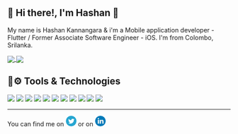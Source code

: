 <!--### :boy: Hi there!, I'm Hashan 👋  
------ -->

:boy: Hi there!, I'm Hashan 👋 
------

My name is Hashan Kannangara & i'm a Mobile application developer - Flutter / Former Associate Software Engineer - iOS. I'm from Colombo, Srilanka.
<!-- Show visit count -->
<!--[![Visits Badge](https://badges.pufler.dev/visits/hashanK/Food_Hub_flutter)](https://badges.pufler.dev)-->

<!-- Show stackoverflow stats from profile -->
<!--[![HamiltonPharmD StackOverflow](https://stackoverflow-badge.vercel.app/?userID=10350687)](https://stackoverflow.com/users/10350687/hashan)-->

<!-- Show Github repo count -->
<!--[![Repos Badge](https://badges.pufler.dev/repos/hashanK)](https://badges.pufler.dev)-->


<a href="https://github.com/anuraghazra/github-readme-stats">
  <img align="center" height="205px" src="https://github-readme-stats.vercel.app/api?username=hashanK&show_icons=true&theme=radical" />
</a>
<a href="https://github.com/anuraghazra/github-readme-stats">
  <img align="center" src="https://github-readme-stats.vercel.app/api/top-langs/?username=hashanK&hide=objective-c,html,css,kotlin&theme=radical" />
</a>

:wrench::gear: Tools & Technologies
------

![](https://img.shields.io/badge/OS-Windows-informational?style=flat&logo=windows&logoColor=white&color=0078D6) ![](https://img.shields.io/badge/Editor-VSCode-informational?style=flat&logo=visualstudiocode&logoColor=white&color=007ACC) ![](https://img.shields.io/badge/Code-JavaScript-informational?style=flat&logo=javascript&logoColor=white&color=F7DF1E) ![](https://img.shields.io/badge/Code-Dart-informational?style=flat&logo=dart&logoColor=white&color=0175C2) ![](https://img.shields.io/badge/Framework-Flutter-informational?style=flat&logo=flutter&logoColor=white&color=02569B) ![](https://img.shields.io/badge/Code-PHP-informational?style=flat&logo=php&logoColor=white&color=777BB4) ![](https://img.shields.io/badge/Framework-Laravel-informational?style=flat&logo=laravel&logoColor=white&color=FF2D20) ![](https://img.shields.io/badge/Code-HTML-informational?style=flat&logo=html5&logoColor=white&color=E34F26) ![](https://img.shields.io/badge/Tool-MySQL-informational?style=flat&logo=mysql&logoColor=white&color=4479A1) ![](https://img.shields.io/badge/Code-Swift-informational?style=flat&logo=swift&logoColor=white&color=FA7343) ![](https://img.shields.io/badge/Tool-Xcode-informational?style=flat&logo=xcode&logoColor=white&color=147EFB)

<hr>

<!-- Actual text -->
You can find me on [![Twitter][1.2]][1] or on [![LinkedIn][2.2]][2]

<!-- Icons -->
[1.2]: twitter.png
[2.2]: linkedin.png

<!-- Links to your social media accounts -->
[1]: https://twitter.com/hashan_mk
[2]: https://www.linkedin.com/in/hashan-kannangara-8113b0162/
<!--
**hashanK/hashanK** is a ✨ _special_ ✨ repository because its `README.md` (this file) appears on your GitHub profile.

Here are some ideas to get you started:

- 🔭 I’m currently working on ...
- 🌱 I’m currently learning ...
- 👯 I’m looking to collaborate on ...
- 🤔 I’m looking for help with ...
- 💬 Ask me about ...
- 📫 How to reach me: ...
- 😄 Pronouns: ...
- ⚡ Fun fact: ...
-->
